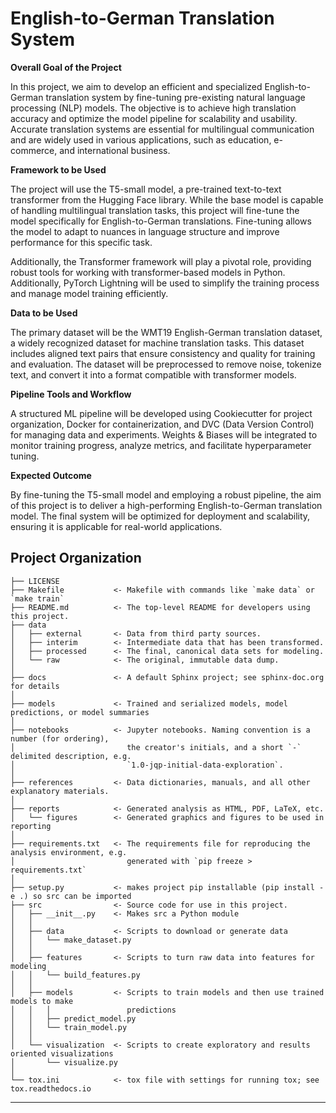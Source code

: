 English-to-German Translation System
==============================

**Overall Goal of the Project**

In this project, we aim to develop an efficient and specialized English-to-German translation system by fine-tuning pre-existing natural language processing (NLP) models. The objective is to achieve high translation accuracy and optimize the model pipeline for scalability and usability. Accurate translation systems are essential for multilingual communication and are widely used in various applications, such as education, e-commerce, and international business.

**Framework to be Used**

The project will use the T5-small model, a pre-trained text-to-text transformer from the Hugging Face library. While the base model is capable of handling multilingual translation tasks, this project will fine-tune the model specifically for English-to-German translations. Fine-tuning allows the model to adapt to nuances in language structure and improve performance for this specific task.

Additionally, the Transformer framework will play a pivotal role, providing robust tools for working with transformer-based models in Python. Additionally, PyTorch Lightning will be used to simplify the training process and manage model training efficiently.

**Data to be Used**

The primary dataset will be the WMT19 English-German translation dataset, a widely recognized dataset for machine translation tasks. This dataset includes aligned text pairs that ensure consistency and quality for training and evaluation. The dataset will be preprocessed to remove noise, tokenize text, and convert it into a format compatible with transformer models.

**Pipeline Tools and Workflow**

A structured ML pipeline will be developed using Cookiecutter for project organization, Docker for containerization, and DVC (Data Version Control) for managing data and experiments. Weights & Biases will be integrated to monitor training progress, analyze metrics, and facilitate hyperparameter tuning.

**Expected Outcome**

By fine-tuning the T5-small model and employing a robust pipeline, the aim of this project is to deliver a high-performing English-to-German translation model. The final system will be optimized for deployment and scalability, ensuring it is applicable for real-world applications.


Project Organization
------------

    ├── LICENSE
    ├── Makefile           <- Makefile with commands like `make data` or `make train`
    ├── README.md          <- The top-level README for developers using this project.
    ├── data
    │   ├── external       <- Data from third party sources.
    │   ├── interim        <- Intermediate data that has been transformed.
    │   ├── processed      <- The final, canonical data sets for modeling.
    │   └── raw            <- The original, immutable data dump.
    │
    ├── docs               <- A default Sphinx project; see sphinx-doc.org for details
    │
    ├── models             <- Trained and serialized models, model predictions, or model summaries
    │
    ├── notebooks          <- Jupyter notebooks. Naming convention is a number (for ordering),
    │                         the creator's initials, and a short `-` delimited description, e.g.
    │                         `1.0-jqp-initial-data-exploration`.
    │
    ├── references         <- Data dictionaries, manuals, and all other explanatory materials.
    │
    ├── reports            <- Generated analysis as HTML, PDF, LaTeX, etc.
    │   └── figures        <- Generated graphics and figures to be used in reporting
    │
    ├── requirements.txt   <- The requirements file for reproducing the analysis environment, e.g.
    │                         generated with `pip freeze > requirements.txt`
    │
    ├── setup.py           <- makes project pip installable (pip install -e .) so src can be imported
    ├── src                <- Source code for use in this project.
    │   ├── __init__.py    <- Makes src a Python module
    │   │
    │   ├── data           <- Scripts to download or generate data
    │   │   └── make_dataset.py
    │   │
    │   ├── features       <- Scripts to turn raw data into features for modeling
    │   │   └── build_features.py
    │   │
    │   ├── models         <- Scripts to train models and then use trained models to make
    │   │   │                 predictions
    │   │   ├── predict_model.py
    │   │   └── train_model.py
    │   │
    │   └── visualization  <- Scripts to create exploratory and results oriented visualizations
    │       └── visualize.py
    │
    └── tox.ini            <- tox file with settings for running tox; see tox.readthedocs.io


--------


